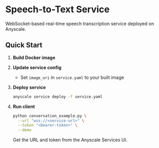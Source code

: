 # Speech-to-Text Service

WebSocket-based real-time speech transcription service deployed on Anyscale.

## Quick Start

1. **Build Docker image**

2. **Update service config**
   - Set `image_uri` in `service.yaml` to your built image

3. **Deploy service**
   ```bash
   anyscale service deploy -f service.yaml
   ```

4. **Run client**
   ```bash
   python conversation_example.py \
     --url "wss://<service-url>" \
     --token "<bearer-token>" \
     --demo
   ```
   
   Get the URL and token from the Anyscale Services UI.
   